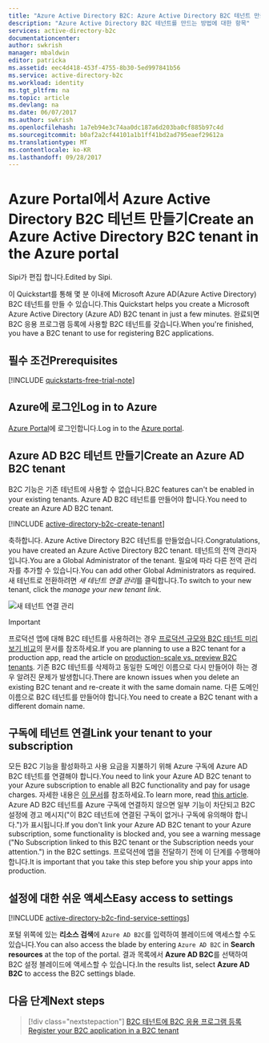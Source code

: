 ```yaml
---
title: "Azure Active Directory B2C: Azure Active Directory B2C 테넌트 만들기 | Microsoft Docs"
description: "Azure Active Directory B2C 테넌트를 만드는 방법에 대한 항목"
services: active-directory-b2c
documentationcenter: 
author: swkrish
manager: mbaldwin
editor: patricka
ms.assetid: eec4d418-453f-4755-8b30-5ed997841b56
ms.service: active-directory-b2c
ms.workload: identity
ms.tgt_pltfrm: na
ms.topic: article
ms.devlang: na
ms.date: 06/07/2017
ms.author: swkrish
ms.openlocfilehash: 1a7eb94e3c74aa0dc187a6d203ba0cf885b97c4d
ms.sourcegitcommit: b0af2a2cf44101a1b1ff41bd2ad795eaef29612a
ms.translationtype: MT
ms.contentlocale: ko-KR
ms.lasthandoff: 09/28/2017
---
```

# <a name="create-an-azure-active-directory-b2c-tenant-in-the-azure-portal"></a><span data-ttu-id="5f519-103">Azure Portal에서 Azure Active Directory B2C 테넌트 만들기</span><span class="sxs-lookup"><span data-stu-id="5f519-103">Create an Azure Active Directory B2C tenant in the Azure portal</span></span>

<span data-ttu-id="5f519-104">Sipi가 편집 합니다.</span><span class="sxs-lookup"><span data-stu-id="5f519-104">Edited by Sipi.</span></span>

<span data-ttu-id="5f519-105">이 Quickstart를 통해 몇 분 이내에 Microsoft Azure AD(Azure Active Directory) B2C 테넌트를 만들 수 있습니다.</span><span class="sxs-lookup"><span data-stu-id="5f519-105">This Quickstart helps you create a Microsoft Azure Active Directory (Azure AD) B2C tenant in just a few minutes.</span></span> <span data-ttu-id="5f519-106">완료되면 B2C 응용 프로그램 등록에 사용할 B2C 테넌트를 갖습니다.</span><span class="sxs-lookup"><span data-stu-id="5f519-106">When you're finished, you have a B2C tenant to use for registering B2C applications.</span></span>

## <a name="prerequisites"></a><span data-ttu-id="5f519-107">필수 조건</span><span class="sxs-lookup"><span data-stu-id="5f519-107">Prerequisites</span></span>

[!INCLUDE [quickstarts-free-trial-note](../../includes/quickstarts-free-trial-note.md)]

##  <a name="log-in-to-azure"></a><span data-ttu-id="5f519-108">Azure에 로그인</span><span class="sxs-lookup"><span data-stu-id="5f519-108">Log in to Azure</span></span>

<span data-ttu-id="5f519-109">[Azure Portal](https://portal.azure.com/)에 로그인합니다.</span><span class="sxs-lookup"><span data-stu-id="5f519-109">Log in to the [Azure portal](https://portal.azure.com/).</span></span>

## <a name="create-an-azure-ad-b2c-tenant"></a><span data-ttu-id="5f519-110">Azure AD B2C 테넌트 만들기</span><span class="sxs-lookup"><span data-stu-id="5f519-110">Create an Azure AD B2C tenant</span></span>

<span data-ttu-id="5f519-111">B2C 기능은 기존 테넌트에 사용할 수 없습니다.</span><span class="sxs-lookup"><span data-stu-id="5f519-111">B2C features can't be enabled in your existing tenants.</span></span> <span data-ttu-id="5f519-112">Azure AD B2C 테넌트를 만들어야 합니다.</span><span class="sxs-lookup"><span data-stu-id="5f519-112">You need to create an Azure AD B2C tenant.</span></span>

[!INCLUDE [active-directory-b2c-create-tenant](../../includes/active-directory-b2c-create-tenant.md)]

<span data-ttu-id="5f519-113">축하합니다. Azure Active Directory B2C 테넌트를 만들었습니다.</span><span class="sxs-lookup"><span data-stu-id="5f519-113">Congratulations, you have created an Azure Active Directory B2C tenant.</span></span> <span data-ttu-id="5f519-114">테넌트의 전역 관리자입니다.</span><span class="sxs-lookup"><span data-stu-id="5f519-114">You are a Global Administrator of the tenant.</span></span> <span data-ttu-id="5f519-115">필요에 따라 다른 전역 관리자를 추가할 수 있습니다.</span><span class="sxs-lookup"><span data-stu-id="5f519-115">You can add other Global Administrators as required.</span></span> <span data-ttu-id="5f519-116">새 테넌트로 전환하려면 *새 테넌트 연결 관리*를 클릭합니다.</span><span class="sxs-lookup"><span data-stu-id="5f519-116">To switch to your new tenant, click the *manage your new tenant link*.</span></span>

![새 테넌트 연결 관리](./media/active-directory-b2c-get-started/manage-new-b2c-tenant-link.png)

> [!IMPORTANT]
> <span data-ttu-id="5f519-118">프로덕션 앱에 대해 B2C 테넌트를 사용하려는 경우 [프로덕션 규모와 B2C 테넌트 미리 보기 비교](active-directory-b2c-reference-tenant-type.md)의 문서를 참조하세요.</span><span class="sxs-lookup"><span data-stu-id="5f519-118">If you are planning to use a B2C tenant for a production app, read the article on [production-scale vs. preview B2C tenants](active-directory-b2c-reference-tenant-type.md).</span></span> <span data-ttu-id="5f519-119">기존 B2C 테넌트를 삭제하고 동일한 도메인 이름으로 다시 만들어야 하는 경우 알려진 문제가 발생합니다.</span><span class="sxs-lookup"><span data-stu-id="5f519-119">There are known issues when you delete an existing B2C tenant and re-create it with the same domain name.</span></span> <span data-ttu-id="5f519-120">다른 도메인 이름으로 B2C 테넌트를 만들어야 합니다.</span><span class="sxs-lookup"><span data-stu-id="5f519-120">You need to create a B2C tenant with a different domain name.</span></span>
>
>

## <a name="link-your-tenant-to-your-subscription"></a><span data-ttu-id="5f519-121">구독에 테넌트 연결</span><span class="sxs-lookup"><span data-stu-id="5f519-121">Link your tenant to your subscription</span></span>

<span data-ttu-id="5f519-122">모든 B2C 기능을 활성화하고 사용 요금을 지불하기 위해 Azure 구독에 Azure AD B2C 테넌트를 연결해야 합니다.</span><span class="sxs-lookup"><span data-stu-id="5f519-122">You need to link your Azure AD B2C tenant to your Azure subscription to enable all B2C functionality and pay for usage charges.</span></span> <span data-ttu-id="5f519-123">자세한 내용은 [이 문서](active-directory-b2c-how-to-enable-billing.md)를 참조하세요.</span><span class="sxs-lookup"><span data-stu-id="5f519-123">To learn more, read [this article](active-directory-b2c-how-to-enable-billing.md).</span></span> <span data-ttu-id="5f519-124">Azure AD B2C 테넌트를 Azure 구독에 연결하지 않으면 일부 기능이 차단되고 B2C 설정에 경고 메시지("이 B2C 테넌트에 연결된 구독이 없거나 구독에 유의해야 합니다.")가 표시됩니다.</span><span class="sxs-lookup"><span data-stu-id="5f519-124">If you don't link your Azure AD B2C tenant to your Azure subscription, some functionality is blocked and, you see a warning message ("No Subscription linked to this B2C tenant or the Subscription needs your attention.") in the B2C settings.</span></span> <span data-ttu-id="5f519-125">프로덕션에 앱을 전달하기 전에 이 단계를 수행해야 합니다.</span><span class="sxs-lookup"><span data-stu-id="5f519-125">It is important that you take this step before you ship your apps into production.</span></span>

## <a name="easy-access-to-settings"></a><span data-ttu-id="5f519-126">설정에 대한 쉬운 액세스</span><span class="sxs-lookup"><span data-stu-id="5f519-126">Easy access to settings</span></span>

[!INCLUDE [active-directory-b2c-find-service-settings](../../includes/active-directory-b2c-find-service-settings.md)]

<span data-ttu-id="5f519-127">포털 위쪽에 있는 **리소스 검색**에 `Azure AD B2C`를 입력하여 블레이드에 액세스할 수도 있습니다.</span><span class="sxs-lookup"><span data-stu-id="5f519-127">You can also access the blade by entering `Azure AD B2C` in **Search resources** at the top of the portal.</span></span> <span data-ttu-id="5f519-128">결과 목록에서 **Azure AD B2C**를 선택하여 B2C 설정 블레이드에 액세스할 수 있습니다.</span><span class="sxs-lookup"><span data-stu-id="5f519-128">In the results list, select **Azure AD B2C** to access the B2C settings blade.</span></span>

## <a name="next-steps"></a><span data-ttu-id="5f519-129">다음 단계</span><span class="sxs-lookup"><span data-stu-id="5f519-129">Next steps</span></span>

> [!div class="nextstepaction"]
> [<span data-ttu-id="5f519-130">B2C 테넌트에 B2C 응용 프로그램 등록</span><span class="sxs-lookup"><span data-stu-id="5f519-130">Register your B2C application in a B2C tenant</span></span>](active-directory-b2c-app-registration.md)
